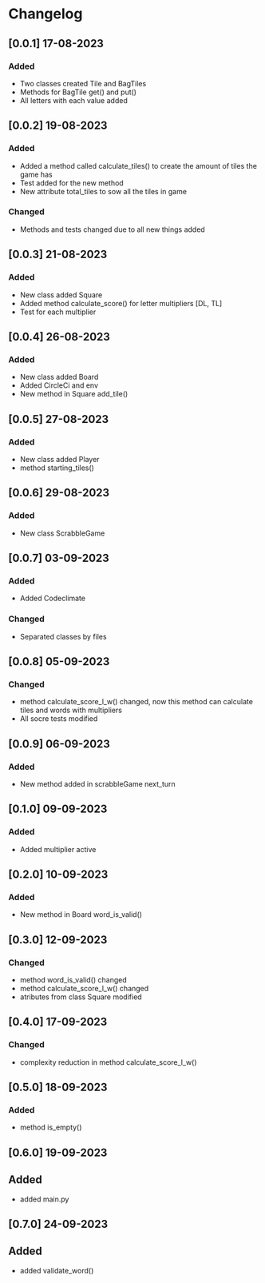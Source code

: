 # Changelog

## [0.0.1] 17-08-2023

### Added

- Two classes created Tile and BagTiles
- Methods for BagTile get() and put()
- All letters with each value added

## [0.0.2] 19-08-2023

### Added

- Added a method called calculate_tiles() to create the amount of tiles the game has
- Test added for the new method
- New attribute total_tiles to sow all the tiles in game

### Changed

- Methods and tests changed due to all new things added

## [0.0.3] 21-08-2023

### Added

- New class added Square
- Added method calculate_score() for letter multipliers [DL, TL]
- Test for each multiplier

##  [0.0.4] 26-08-2023

### Added

- New class added Board
- Added CircleCi and env
- New method in Square add_tile()

## [0.0.5] 27-08-2023

### Added

- New class added Player
- method starting_tiles()

## [0.0.6] 29-08-2023

### Added

- New class ScrabbleGame

## [0.0.7] 03-09-2023

### Added

- Added Codeclimate

### Changed

- Separated classes by files

## [0.0.8] 05-09-2023

### Changed

- method calculate_score_l_w() changed, now this method can calculate tiles and words with multipliers
- All socre tests modified 

## [0.0.9] 06-09-2023

### Added

- New method added in scrabbleGame next_turn

## [0.1.0] 09-09-2023

### Added

- Added multiplier active 

## [0.2.0] 10-09-2023

### Added

- New method in Board word_is_valid()

## [0.3.0] 12-09-2023

### Changed

- method word_is_valid() changed 
- method calculate_score_l_w() changed
- atributes from class Square modified 

## [0.4.0] 17-09-2023

### Changed

- complexity reduction in method calculate_score_l_w()

## [0.5.0] 18-09-2023

### Added

- method is_empty()

## [0.6.0] 19-09-2023

## Added

- added main.py

## [0.7.0] 24-09-2023

## Added 

- added validate_word() 
